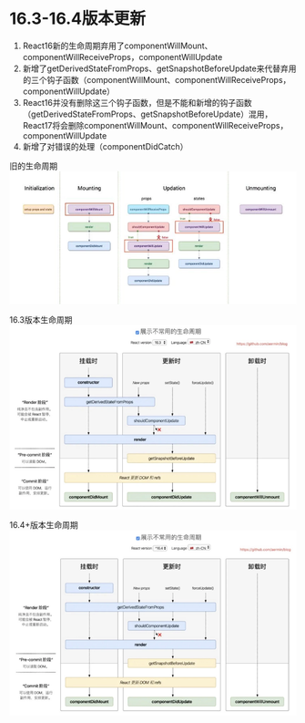 # 16.3-16.4版本更新

1. React16新的生命周期弃用了componentWillMount、componentWillReceiveProps，componentWillUpdate
2. 新增了getDerivedStateFromProps、getSnapshotBeforeUpdate来代替弃用的三个钩子函数（componentWillMount、componentWillReceiveProps，componentWillUpdate）
3. React16并没有删除这三个钩子函数，但是不能和新增的钩子函数（getDerivedStateFromProps、getSnapshotBeforeUpdate）混用，React17将会删除componentWillMount、componentWillReceiveProps，componentWillUpdate
4. 新增了对错误的处理（componentDidCatch）

旧的生命周期
![](./images/16.2-life.png)

16.3版本生命周期
![](./images/16.3life.png)

16.4+版本生命周期
![](./images/16.4+life.png)

